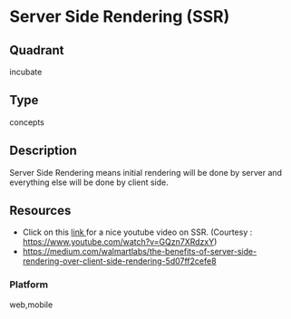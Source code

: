 # Server Side Rendering (SSR)

## Quadrant
incubate

## Type
concepts

## Description
Server Side Rendering means initial rendering will be done by server and everything else will be done by client side.

## Resources
* Click on this <a href="https://www.youtube.com/watch?v=GQzn7XRdzxY" target="_blank"> link </a> for a nice youtube video on SSR.
(Courtesy : https://www.youtube.com/watch?v=GQzn7XRdzxY) 
* https://medium.com/walmartlabs/the-benefits-of-server-side-rendering-over-client-side-rendering-5d07ff2cefe8

### Platform
web,mobile